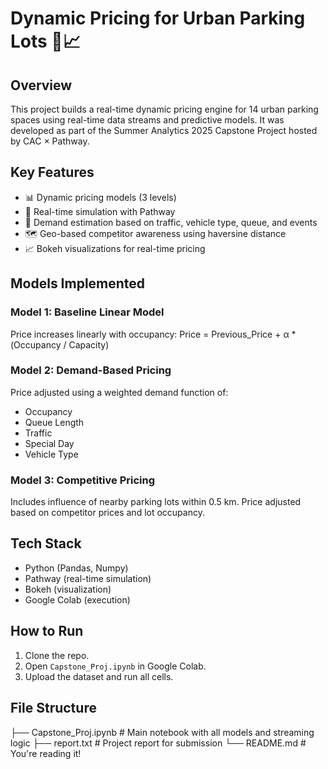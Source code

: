 # Dynamic Pricing for Urban Parking Lots 🚗📈

## Overview

This project builds a real-time dynamic pricing engine for 14 urban parking spaces using real-time data streams and predictive models. It was developed as part of the Summer Analytics 2025 Capstone Project hosted by CAC × Pathway.

## Key Features

- 📊 Dynamic pricing models (3 levels)
- 🔄 Real-time simulation with Pathway
- 🧠 Demand estimation based on traffic, vehicle type, queue, and events
- 🗺️ Geo-based competitor awareness using haversine distance
- 📈 Bokeh visualizations for real-time pricing

## Models Implemented

### Model 1: Baseline Linear Model
Price increases linearly with occupancy:
Price = Previous_Price + α * (Occupancy / Capacity)

### Model 2: Demand-Based Pricing
Price adjusted using a weighted demand function of:
- Occupancy
- Queue Length
- Traffic
- Special Day
- Vehicle Type

### Model 3: Competitive Pricing
Includes influence of nearby parking lots within 0.5 km. Price adjusted based on competitor prices and lot occupancy.

## Tech Stack

- Python (Pandas, Numpy)
- Pathway (real-time simulation)
- Bokeh (visualization)
- Google Colab (execution)

## How to Run

1. Clone the repo.
2. Open `Capstone_Proj.ipynb` in Google Colab.
3. Upload the dataset and run all cells.

## File Structure

├── Capstone_Proj.ipynb # Main notebook with all models and streaming logic
├── report.txt # Project report for submission
└── README.md # You're reading it!
